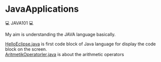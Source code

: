 # JavaApplications
💻 JAVA101 💻 

My aim is understanding the JAVA language basically.

[HelloEclipse.java](https://github.com/gulsenece/JavaApplications/blob/main/HelloEclipse.java) is first code block of Java language for display the code block on the screen.
<br />
[AritmetikOperatorler.java](https://github.com/gulsenece/JavaApplications/blob/main/AritmetikOperatorler.java) is about the arithmetic operators 
